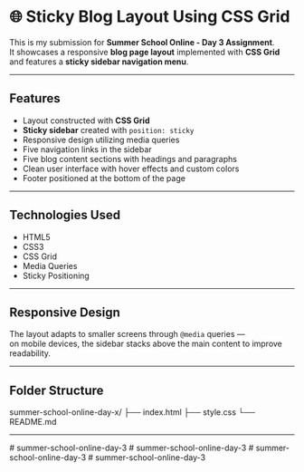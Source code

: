 # 🌐 Sticky Blog Layout Using CSS Grid

This is my submission for **Summer School Online - Day 3 Assignment**.  
It showcases a responsive **blog page layout** implemented with **CSS Grid** and features a **sticky sidebar navigation menu**.

---

## Features

* Layout constructed with **CSS Grid**  
* **Sticky sidebar** created with `position: sticky`  
* Responsive design utilizing media queries  
* Five navigation links in the sidebar  
* Five blog content sections with headings and paragraphs  
* Clean user interface with hover effects and custom colors  
* Footer positioned at the bottom of the page

---

## Technologies Used

* HTML5  
* CSS3  
* CSS Grid  
* Media Queries  
* Sticky Positioning

---

## Responsive Design

The layout adapts to smaller screens through `@media` queries —  
on mobile devices, the sidebar stacks above the main content to improve readability.

---

## Folder Structure

summer-school-online-day-x/
├── index.html
├── style.css
└── README.md

---
#   s u m m e r - s c h o o l - o n l i n e - d a y - 3 
 
 #   s u m m e r - s c h o o l - o n l i n e - d a y - 3  
 #   s u m m e r - s c h o o l - o n l i n e - d a y - 3  
 #   s u m m e r - s c h o o l - o n l i n e - d a y - 3  
 